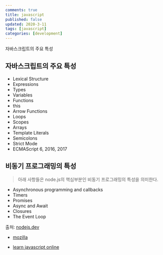 ```yaml
---
comments: true
title: javascript
published: false
updated: 2020-3-11
tags: [javascript]
categories: [development]
---
```


자바스크립트의 주요 특성





## 자바스크립트의 주요 특성

- Lexical Structure
- Expressions
- Types
- Variables
- Functions
- this
- Arrow Functions
- Loops
- Scopes
- Arrays
- Template Literals
- Semicolons
- Strict Mode
- ECMAScript 6, 2016, 2017



## 비동기 프로그래밍의 특성

> 아래 사항들은 node.js의 핵심부분인 비동기 프로그래밍의 특성을 의미한다.

- Asynchronous programming and callbacks
- Timers
- Promises
- Async and Await
- Closures
- The Event Loop





출처: [nodejs.dev](https://nodejs.dev/learn)

- [mozilla](https://developer.mozilla.org/en-US/docs/Web/JavaScript)

- [learn javascript online](https://learnjavascript.online/)
